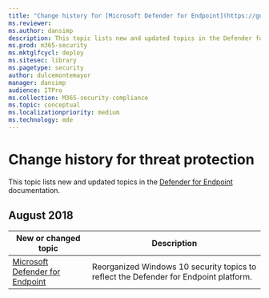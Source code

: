 ```yaml
---
title: "Change history for [Microsoft Defender for Endpoint](https://go.microsoft.com/fwlink/p/?linkid=2146631)"
ms.reviewer: 
ms.author: dansimp
description: This topic lists new and updated topics in the Defender for Endpoint content set.
ms.prod: m365-security
ms.mktglfcycl: deploy
ms.sitesec: library
ms.pagetype: security
author: dulcemontemayor
manager: dansimp
audience: ITPro
ms.collection: M365-security-compliance
ms.topic: conceptual
ms.localizationpriority: medium
ms.technology: mde
---
```


# Change history for threat protection
This topic lists new and updated topics in the [Defender for Endpoint](microsoft-defender-atp/microsoft-defender-advanced-threat-protection.md) documentation.

## August 2018

New or changed topic | Description
---------------------|------------
[Microsoft Defender for Endpoint](microsoft-defender-atp/microsoft-defender-advanced-threat-protection.md) | Reorganized Windows 10 security topics to reflect the Defender for Endpoint platform.

